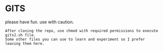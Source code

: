 # GITS



please have fun. 
use with caution.


```
After cloning the repo, use chmod with required permissions to execute gits2.sh file.
Some other files you can use to learn and experiment so I prefer leaving them here.



```
